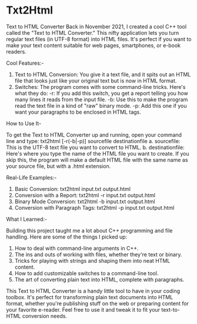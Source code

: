# Txt2Html
Text to HTML Converter
Back in November 2021, I created a cool C++ tool called the "Text to HTML Converter." This nifty application lets you turn regular text files (in UTF-8 format) into HTML files. It's perfect if you want to make your text content suitable for web pages, smartphones, or e-book readers.

Cool Features:-

1. Text to HTML Conversion: You give it a text file, and it spits out an HTML file that looks just like your original text but is now in HTML format.
2. Switches: The program comes with some command-line tricks. Here's what they do:
  -r: If you add this switch, you get a report telling you how many lines it reads from the input file.
  -b: Use this to make the program read the text file in a kind of "raw" binary mode.
  -p: Add this one if you want your paragraphs to be enclosed in HTML tags.

How to Use It-

To get the Text to HTML Converter up and running, open your command line and type:
  txt2html [-r(-b|-p)] sourcefile destinationfile
a. sourcefile: This is the UTF-8 text file you want to convert to HTML.
b. destinationfile: Here's where you type the name of the HTML file you want to create. If you skip this, the program will make a default HTML file with the same name as your source file, but with a .html extension.

Real-Life Examples:-
1. Basic Conversion:
  txt2html input.txt output.html
2. Conversion with a Report:
  txt2html -r input.txt output.html
3. Binary Mode Conversion:
  txt2html -b input.txt output.html
4. Conversion with Paragraph Tags:
  txt2html -p input.txt output.html

What I Learned:-

Building this project taught me a lot about C++ programming and file handling. Here are some of the things I picked up:
1. How to deal with command-line arguments in C++.
2. The ins and outs of working with files, whether they're text or binary.
3. Tricks for playing with strings and shaping them into neat HTML content.
4. How to add customizable switches to a command-line tool.
5. The art of converting plain text into HTML, complete with paragraphs.

This Text to HTML Converter is a handy little tool to have in your coding toolbox. It's perfect for transforming plain text documents into HTML format, whether you're publishing stuff on the web or preparing content for your favorite e-reader. Feel free to use it and tweak it to fit your text-to-HTML conversion needs.

